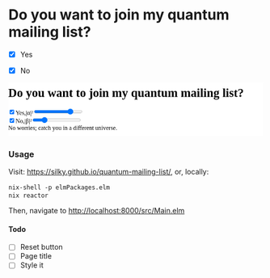 # Do you want to join my quantum mailing list?

- [x] Yes
- [x] No


![](./demo.png)


### Usage

Visit: <https://silky.github.io/quantum-mailing-list/>, or, locally:

```
nix-shell -p elmPackages.elm
nix reactor
```

Then, navigate to <http://localhost:8000/src/Main.elm>

#### Todo

- [ ] Reset button
- [ ] Page title
- [ ] Style it
